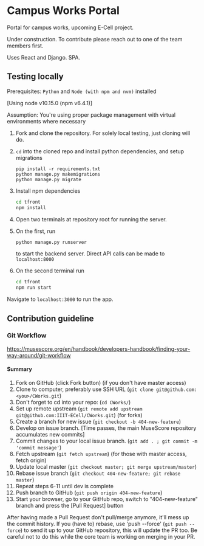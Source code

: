 # Campus Works Portal

Portal for campus works, upcoming E-Cell project.

Under construction. To contribute please reach out to one of the team members first.

Uses React and Django. SPA.


## Testing locally

Prerequisites: `Python` and `Node (with npm and nvm)` installed

[Using node v10.15.0 (npm v6.4.1)]

Assumption: You're using proper package management with virtual environments where necessary

1. Fork and clone the repository. For solely local testing, just cloning will do.
2. `cd` into the cloned repo and install python dependencies, and setup migrations

    ```python3
    pip install -r requirements.txt
    python manage.py makemigrations
    python manage.py migrate
    ```

3. Install npm dependencies

    ```bash
    cd tfront
    npm install
    ```

4. Open two terminals at repository root for running the server.
5. On the first, run

    ```bash
    python manage.py runserver
    ```

    to start the backend server. Direct API calls can be made to `localhost:8000`
6. On the second terminal run

    ```bash
    cd tfront
    npm run start
    ```

Navigate to `localhost:3000` to run the app.


## Contribution guideline

### Git Workflow

https://musescore.org/en/handbook/developers-handbook/finding-your-way-around/git-workflow

#### Summary

1. Fork on GitHub (click Fork button) (if you don't have master access)
2. Clone to computer, preferably use SSH URL (`git clone git@github.com:<you>/CWorks.git`)
3. Don't forget to cd into your repo: (`cd CWorks/`)
4. Set up remote upstream (`git remote add upstream git@github.com:IIIT-ECell/CWorks.git`) (for forks)
5. Create a branch for new issue (`git checkout -b 404-new-feature`)
6. Develop on issue branch. [Time passes, the main MuseScore repository accumulates new commits]
7. Commit changes to your local issue branch. (`git add . ; git commit -m 'commit message'`)
8. Fetch upstream (`git fetch upstream`) (for those with master access, fetch origin)
9. Update local master (`git checkout master; git merge upstream/master`)
10. Rebase issue branch (`git checkout 404-new-feature; git rebase master`)
11. Repeat steps 6-11 until dev is complete
12. Push branch to GitHub (`git push origin 404-new-feature`)
13. Start your browser, go to your GitHub repo, switch to "404-new-feature" branch and press the [Pull Request] button

After having made a Pull Request don't pull/merge anymore, it'll mess up the commit history. If you (have to) rebase, use 'push --force' (`git push --force`) to send it up to your GitHub repository, this will update the PR too. Be careful not to do this while the core team is working on merging in your PR.
